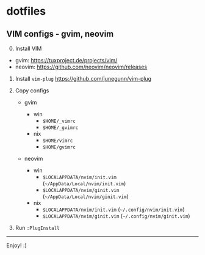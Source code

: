# dotfiles

## VIM configs - gvim, neovim

0. Install VIM
  - gvim: <https://tuxproject.de/projects/vim/>
  - neovim: <https://github.com/neovim/neovim/releases>

1. Install `vim-plug` <https://github.com/junegunn/vim-plug>

2. Copy configs
    - gvim
        - win
            - `$HOME/_vimrc`
            - `$HOME/_gvimrc`
        - nix
            - `$HOME/vimrc`
            - `$HOME/gvimrc`

    - neovim
        - win
            - `$LOCALAPPDATA/nvim/init.vim` (`~/AppData/Local/nvim/init.vim`)
            - `$LOCALAPPDATA/nvim/ginit.vim` (`~/AppData/Local/nvim/ginit.vim`)
        - nix
            - `$LOCALAPPDATA/nvim/init.vim` (`~/.config/nvim/init.vim`)
            - `$LOCALAPPDATA/nvim/ginit.vim` (`~/.config/nvim/ginit.vim`)

3. Run `:PlugInstall`

---
Enjoy! :)

